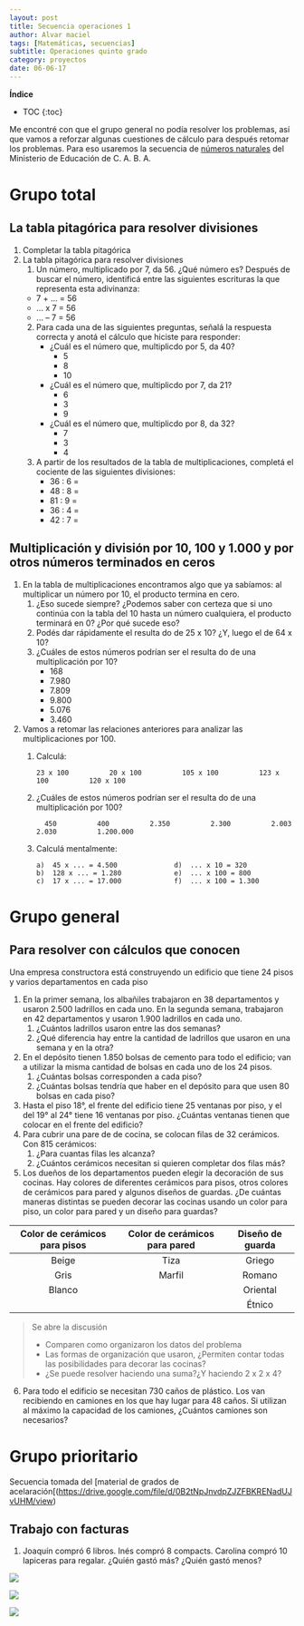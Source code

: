 ```yaml
---
layout: post
title: Secuencia operaciones 1
author: Alvar maciel
tags: [Matemáticas, secuencias]
subtitle: Operaciones quinto grado
category: proyectos
date: 06-06-17
---
```

**Índice**
* TOC
{:toc}

Me encontré con que el grupo general no podía resolver los problemas, así que vamos a reforzar algunas cuestiones de cálculo para después retomar los problemas. Para eso usaremos la secuencia de [números naturales](http://buenosaires.gob.ar/areas/educacion/curricula/pdf/numeros-naturales_web.pdf) del Ministerio de Educación de C. A. B. A.

# Grupo total

## La tabla pitagórica para resolver divisiones
1. Completar la tabla pitagórica
2. La tabla pitagórica para resolver divisiones
   1. Un  número, multiplicado por 7, da 56. ¿Qué número es?
	  Después de buscar el número, identificá entre las siguientes escrituras la que representa esta adivinanza:
     - 7 + ... = 56
	 - ... x 7 = 56
	 - ... – 7 = 56
   2. Para cada una de las siguientes preguntas, señalá la respuesta correcta y anotá el cálculo que hiciste para responder:
	  - ¿Cuál es el número que, multiplicdo por 5, da 40?
		- 5
		- 8
		- 10
	  - ¿Cuál es el número que, multiplicdo por 7, da 21?
		- 6
		- 3
		- 9
	  - ¿Cuál es el número que, multiplicdo por 8, da 32?
		- 7
		- 3
		- 4
   3. A partir de los resultados de la tabla de multiplicaciones,  completá  el  cociente  de  las siguientes divisiones: 
	  * 36 : 6 =
	  * 48 : 8 =
	  * 81 : 9 =
	  * 36 : 4 =
	  * 42 : 7 =

## Multiplicación y división por 10, 100 y 1.000 y por otros números terminados en ceros

1. En la tabla de multiplicaciones encontramos algo que ya sabíamos: al multiplicar un número por 10, el producto termina en cero. 
   1. ¿Eso sucede siempre? ¿Podemos saber con certeza que si uno continúa con la tabla del 10 hasta un número cualquiera, el producto terminará en 0? ¿Por qué sucede eso?
   2. Podés dar rápidamente el resulta do de 25 x 10? ¿Y, luego el de 64 x 10?
   3. ¿Cuáles de estos números podrían ser el resulta do de una multiplicación por 10?
	  - 168 
	  - 7.980
	  - 7.809 
	  - 9.800 
	  - 5.076 
	  - 3.460
2. Vamos a retomar las relaciones anteriores para analizar las multiplicaciones por 100.
   1. Calculá:

          23 x 100          20 x 100          105 x 100          123 x 100          120 x 100

   2. ¿Cuáles de estos números podrían ser el resulta do de una multiplicación por 100?

            450          400          2.350          2.300          2.003          2.030          1.200.000

   3. Calculá mentalmente:
	  
	      a)  45 x ... = 4.500              d)  ... x 10 = 320
	      b)  128 x ... = 1.280             e)  ... x 100 = 800
          c)  17 x ... = 17.000             f)  ... x 100 = 1.300
   
   
   
   
# Grupo general
## Para resolver con cálculos que conocen
Una empresa constructora está construyendo un edificio que tiene 24 pisos y varios departamentos en cada piso

1. En la primer semana, los albañiles trabajaron en 38 departamentos y usaron 2.500 ladrillos en cada uno. En la segunda semana, trabajaron en 42 departamentos y usaron 1.900 ladrillos en cada uno.
    1. ¿Cuántos ladrillos usaron entre las dos semanas?
    2. ¿Qué diferencia hay entre la cantidad de ladrillos que usaron en una semana y en la otra?
2. En el depósito tienen 1.850 bolsas de cemento para todo el edificio; van a utilizar la misma cantidad de bolsas en cada uno de los 24 pisos.
    1. ¿Cuántas bolsas corresponden a cada piso?
    2. ¿Cuántas bolsas tendría que haber en el depósito para que usen 80 bolsas en cada piso?
3. Hasta el piso 18°, el frente del edificio tiene 25 ventanas por piso, y el del 19° al 24° tiene 16 ventanas por piso. ¿Cuántas ventanas tienen que colocar en el frente del edificio?
4. Para cubrir una pare de de cocina, se colocan filas de 32 cerámicos. Con 815 cerámicos:
    1. ¿Para cuantas filas les alcanza?
    2. ¿Cuántos cerámicos necesitan si quieren completar dos filas más?
5. Los dueños de los departamentos pueden elegir la decoración de sus cocinas. Hay colores de diferentes cerámicos para pisos, otros colores de cerámicos para pared y algunos diseños de guardas. ¿De cuántas maneras distintas se pueden decorar las cocinas usando un color para piso, un color para pared y un diseño para guardas?

|Color de cerámicos para pisos|Color de cerámicos para pared| Diseño de guarda|
|:---------------------------:|:---------------------------:|:---------------:|
|Beige|Tiza|Griego|
|Gris|Marfil|Romano|
|Blanco||Oriental|
|||Étnico|

>Se abre la discusión
>- Comparen como organizaron los datos del problema
>- Las formas de organización que usaron, ¿Permiten contar todas las posibilidades para decorar las cocinas?
>- ¿Se puede resolver haciendo una suma?¿Y haciendo 2 x 2 x 4?

6. Para todo el edificio se necesitan 730 caños de plástico. Los van recibiendo en camiones en los que hay lugar para 48 caños. Si utilizan al máximo la capacidad de los camiones, ¿Cuántos camiones son necesarios?

# Grupo prioritario
 Secuencia tomada del [material de grados de acelaración[(https://drive.google.com/file/d/0B2tNpJnvdpZJZFBKRENadUJvUHM/view)

## Trabajo con facturas

1. Joaquín compró 6 libros. Inés compró 8 compacts. Carolina compró 10 lapiceras para regalar. ¿Quién gastó más? ¿Quién gastó menos?

![]({{site.url}}{{site.baseurl}}/assets/Mate/Seleccion_28.png)



![]({{site.url}}{{site.baseurl}}/assets/Mate/Seleccion_28.png)




![]({{site.url}}{{site.baseurl}}/assets/Mate/Seleccion_28.png)




